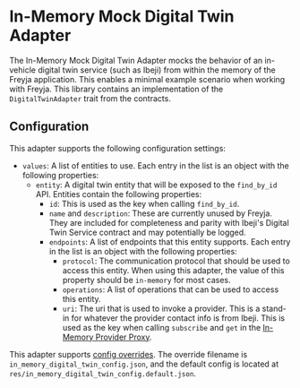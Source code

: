 # In-Memory Mock Digital Twin Adapter

The In-Memory Mock Digital Twin Adapter mocks the behavior of an in-vehicle digital twin service (such as Ibeji) from within the memory of the Freyja application. This enables a minimal example scenario when working with Freyja. This library contains an implementation of the `DigitalTwinAdapter` trait from the contracts.

## Configuration

This adapter supports the following configuration settings:

- `values`: A list of entities to use. Each entry in the list is an object with the following properties:
  - `entity`: A digital twin entity that will be exposed to the `find_by_id` API. Entities contain the following properties:
    - `id`: This is used as the key when calling `find_by_id`.
    - `name` and `description`: These are currently unused by Freyja. They are included for completeness and parity with Ibeji's Digital Twin Service contract and may potentially be logged.
    - `endpoints`: A list of endpoints that this entity supports. Each entry in the list is an object with the following properties:
      - `protocol`: The communication protocol that should be used to access this entity. When using this adapter, the value of this property should be `in-memory` for most cases.
      - `operations`: A list of operations that can be used to access this entity.
      - `uri`: The uri that is used to invoke a provider. This is a stand-in for whatever the provider contact info is from Ibeji. This is used as the key when calling `subscribe` and `get` in the [In-Memory Provider Proxy](../../provider_proxies/in_memory_mock_provider_proxy/).

This adapter supports [config overrides](../../docs/config-overrides.md). The override filename is `in_memory_digital_twin_config.json`, and the default config is located at `res/in_memory_digital_twin_config.default.json`.
